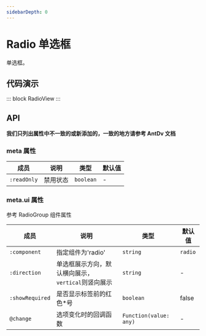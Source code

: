 ```yaml
---
sidebarDepth: 0
---
```


# Radio 单选框

单选框。

## 代码演示

::: block
RadioView
:::

## API

**我们只列出属性中不一致的或新添加的，一致的地方请参考 AntDv 文档**

### meta 属性

| 成员        | 说明     | 类型      | 默认值 |
| ----------- | -------- | --------- | ------ |
| `:readOnly` | 禁用状态 | `boolean` | -      |

### meta.ui 属性

参考 RadioGroup 组件属性

| 成员            | 说明                                               | 类型                   | 默认值  |
| --------------- | -------------------------------------------------- | ---------------------- | ------- |
| `:component`    | 指定组件为'radio'                                  | `string`               | `radio` |
| `:direction`    | 单选框展示方向，默认横向展示，`vertical`则竖向展示 | `string`               | -       |
| `:showRequired` | 是否显示标签前的红色\*号                           | `boolean`              | false   |
| `@change`       | 选项变化时的回调函数                               | `Function(value: any)` | -       |
